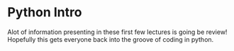 # Python Intro

Alot of information presenting in these first few lectures is going be review!
Hopefully this gets everyone back into the groove of coding in python.